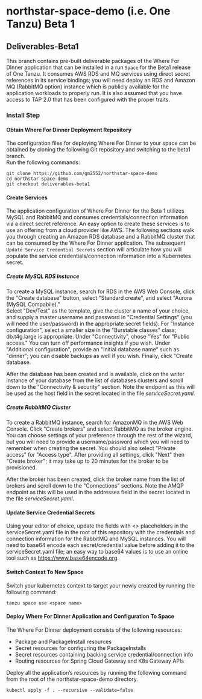 # northstar-space-demo (i.e. One Tanzu) Beta 1

## Deliverables-Beta1

This branch contains pre-built deliverable packages of the Where For DInner application that can be installed in a run `Space` 
for the Beta1 release of One Tanzu.  It consumes AWS RDS and MQ services using direct secret references in its 
service bindings; you will need deploy an RDS and Amazon MQ (RabbitMQ option) instance which is publicly available for the
application workloads to properly run.  It is also assumed that you have access to TAP 2.0 that has been configured with the
proper traits.

### Install Step

#### Obtain Where For Dinner Deployment Repository

The configuration files for deploying Where For Dinner to your space can be obtained by cloning the following Git repository and switching to the beta1 branch.  
Run the following commands:

```
git clone https://github.com/gm2552/northstar-space-demo
cd northstar-space-demo
git checkout deliverables-beta1
```

#### Create Services

The application configuration of Where For Dinner for the Beta 1 utilizes MySQL and RabbitMQ and consumes credentials/connection information via a 
direct secret reference.  An easy option to create these services is to use an offering from a cloud provider like AWS.  The following sections walk you
through creating an Amazon RDS database and a RabbitMQ cluster that can be consumed by the Where For Dinner application.  The subsequent 
`Update Service Credential Secrets` section will articulate how you will populate the service credentials/connection information into a Kubernetes secret.

##### Create MySQL RDS Instance

To create a MySQL instance, search for RDS in the AWS Web Console, click the "Create database" button, select "Standard create", and select "Aurora (MySQL Compabile)."  
Select "Dev/Test" as the template, give the cluster a name of your choice, and supply a master username and password in "Credential Settings" (you will need the user/password)
in the appropriate secret fields).  For "Instance configuration", select a smaller size in the "Burstable classes" class; db.t4g.large is appropriate.  Under "Connectivity", 
chose "Yes" for "Public access."  You can turn off performance insights if you wish.  Under "Additional configuration", provide an "Initial database name" such as 
"dinner"; you can disable backups as well if you wish.  Finally, click "Create database.

After the database has been created and is available, click on the writer instance of your database from the list of databases clusters and scroll down to the 
"Connectivity & security" section.  Note the endpoint as this will be used as the host field in the secret located in the file *serviceSecret.yaml*.

##### Create RabbitMQ Cluster

To create a RabbitMQ instance, search for AmazonMQ in the AWS Web Console.  Click "Create brokers" and select RabbitMQ as the broker engine.  You can choose settings of your
preference through the rest of the wizard, but you will need to provide a username/password which you will need to remember when creating the secret.   You should also select
"Private access" for "Access type".  After providing all settings, click "Next" then "Create broker"; it may take up to 20 minutes for the broker to be provisioned.

After the broker has been created, click the broker name from the list of brokers and scroll down to the "Connections" sections.  Note the AMQP endpoint as this will be used in the addresses field in  the secret located in the file *serviceSecret.yaml*.


#### Update Service Credential Secrets

Using your editor of choice, update the fields with <> placeholders in the serviceSecret.yaml file in the root of this repository with the credentials 
and connection information for the RabbitMQ and MySQL instances.  You will need to base64 encode each secret/credential value before adding it to the serviceSecret.yaml 
file; an easy way to base64 values is to use an online tool such as https://www.base64encode.org.


#### Switch Context To New Space

Switch your kubernetes context to target your newly created by running the following command:

```
tanzu space use <space name>
```

#### Deploy Where For Dinner Application and Configuration To Space

The Where For Dinner deployment consists of the following resources:

- Package and PackageInstall resources
- Secret resources for configuring the PackageInstalls
- Secret resources containing backing service credential/connection info 
- Routing resources for Spring Cloud Gateway and K8s Gateway APIs

Deploy all the application’s resources by running the following command from the root of the northstar-space-demo directory.

```
kubectl apply -f . --recursive --validate=false
```
